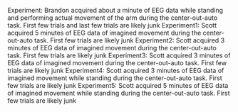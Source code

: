 ﻿Experiment: Brandon acquired about a minute of EEG data while standing and performing actual movement of the arm during the center-out-auto task. First few trials and last few trials are likely junk
Experiment1: Scott acquired 5 minutes of EEG data of imagined movement during the center-out-auto task. First few trials are likely junk
Experiment2: Scott acquired 3 minutes of EEG data of imagined movement during the center-out-auto task. First few trials are likely junk
Experiment3: Scott acquired 3 minutes of EEG data of imagined movement during the center-out-auto task. First few trials are likely junk
Experiment4: Scott acquired 3 minutes of EEG data of imagined movement while standing during the center-out-auto task. First few trials are likely junk
Experiment5: Scott acquired 5 minutes of EEG data of imagined movement while standing during the center-out-auto task. First few trials are likely junk